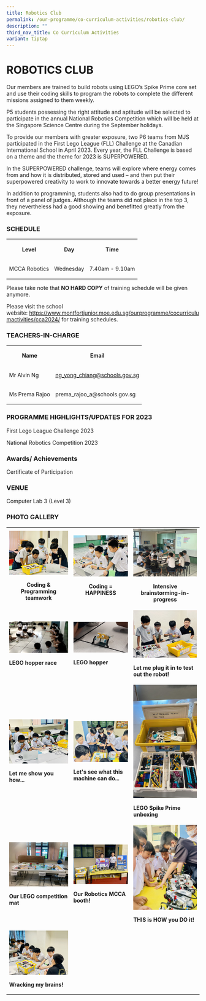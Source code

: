 ```yaml
---
title: Robotics Club
permalink: /our-programme/co-curriculum-activities/robotics-club/
description: ""
third_nav_title: Co Curriculum Activities
variant: tiptap
---
```

<h1><strong>ROBOTICS CLUB</strong></h1><p>Our members are trained to build robots using LEGO’s Spike Prime core set and use their coding skills to program the robots to complete the different missions assigned to them weekly.</p><p>P5 students possessing the right attitude and aptitude will be selected to participate in the annual National Robotics Competition which will be held at the Singapore Science Centre during the September holidays.</p><p>To provide our members with greater exposure, two P6 teams from MJS participated in the First Lego League (FLL) Challenge at the Canadian International School in April 2023. Every year, the FLL Challenge is based on a theme and the theme for 2023 is SUPERPOWERED.</p><p>In the SUPERPOWERED challenge, teams will explore where energy comes from and how it is distributed, stored and used – and then put their superpowered creativity to work to innovate towards a better energy future!</p><p>In addition to programming, students also had to do group presentations in front of a panel of judges. Although the teams did not place in the top 3, they nevertheless had a good showing and benefitted greatly from the exposure.</p><h3>SCHEDULE</h3><table><tbody><tr><th rowspan="1" colspan="1"><p>Level</p></th><th rowspan="1" colspan="1"><p>Day</p></th><th rowspan="1" colspan="1"><p>Time</p></th></tr><tr><td rowspan="1" colspan="1"><p>MCCA Robotics</p></td><td rowspan="1" colspan="1"><p>Wednesday</p></td><td rowspan="1" colspan="1"><p>7.40am - 9.10am</p></td></tr></tbody></table><p>Please take note that&nbsp;<strong>NO HARD COPY</strong>&nbsp;of training schedule will be given anymore.</p><p>Please visit the school website:&nbsp;<a href="https://www.montfortjunior.moe.edu.sg/ourprogramme/cocurriculumactivities/cca2024/" rel="noopener noreferrer nofollow" target="_blank">https://www.montfortjunior.moe.edu.sg/ourprogramme/cocurriculumactivities/cca2024/</a>&nbsp;for training schedules.</p><h3>TEACHERS-IN-CHARGE</h3><table><tbody><tr><th rowspan="1" colspan="1"><p>Name</p></th><th rowspan="1" colspan="1"><p>Email</p></th></tr><tr><td rowspan="1" colspan="1"><p>Mr Alvin Ng</p></td><td rowspan="1" colspan="1"><p><a href="ng_yong_chiang@schools.gov.sg" rel="noopener noreferrer nofollow" target="_blank">ng_yong_chiang@schools.gov.sg</a></p></td></tr><tr><td rowspan="1" colspan="1"><p>Ms Prema Rajoo</p></td><td rowspan="1" colspan="1"><p><a rel="noopener noreferrer nofollow" target="_blank">prema_rajoo_a@schools.gov.sg</a></p></td></tr></tbody></table><h3>PROGRAMME HIGHLIGHTS/UPDATES FOR 2023</h3><p>First Lego League Challenge 2023</p><p>National Robotics Competition 2023</p><h3>Awards/ Achievements</h3><p>Certificate of Participation</p><h3>VENUE</h3><p>Computer Lab 3 (Level 3)</p><h3>PHOTO GALLERY</h3><table><tbody><tr><th rowspan="1" colspan="1"><div class="isomer-image-wrapper"><img style="width: 100%" height="auto" width="100%" alt="" src="/images/CCA/Robotics/Coding%20&amp;%20Programming%20teamwork.jpg"></div><p>Coding &amp; Programming teamwork</p></th><th rowspan="1" colspan="1"><div class="isomer-image-wrapper"><img style="width: 100%" height="auto" width="100%" alt="" src="/images/CCA/Robotics/Coding%20=%20HAPPINESS.jpg"></div><p>Coding = HAPPINESS</p></th><th rowspan="1" colspan="1"><div class="isomer-image-wrapper"><img style="width: 100%" height="auto" width="100%" alt="" src="/images/CCA/Robotics/Intensive%20brainstorming-in-progress.jpg"></div><p>Intensive brainstorming-in-progress</p></th></tr><tr><td rowspan="1" colspan="1"><div class="isomer-image-wrapper"><img style="width: 100%" height="auto" width="100%" alt="" src="/images/CCA/Robotics/LEGO%20hopper%20race.jpg"></div><p><strong>LEGO hopper race</strong></p></td><td rowspan="1" colspan="1"><div class="isomer-image-wrapper"><img style="width: 100%" height="auto" width="100%" alt="" src="/images/CCA/Robotics/LEGO%20hopper.jpg"></div><p><strong>LEGO hopper</strong></p></td><td rowspan="1" colspan="1"><div class="isomer-image-wrapper"><img style="width: 100%" height="auto" width="100%" alt="" src="/images/CCA/Robotics/Let%20me%20plug%20it%20in%20to%20test%20out%20the%20robot!.jpg"></div><p><strong>Let me plug it in to test out the robot!</strong></p></td></tr><tr><td rowspan="1" colspan="1"><div class="isomer-image-wrapper"><img style="width: 100%" height="auto" width="100%" alt="" src="/images/CCA/Robotics/Let%20me%20show%20you%20how.jpg"></div><p><strong>Let me show you how...</strong></p></td><td rowspan="1" colspan="1"><div class="isomer-image-wrapper"><img style="width: 100%" height="auto" width="100%" alt="" src="/images/CCA/Robotics/Let's%20see%20what%20this%20machine%20can%20do.jpg"></div><p><strong>Let's see what this machine can do...</strong></p></td><td rowspan="1" colspan="1"><div class="isomer-image-wrapper"><img style="width: 100%" height="auto" width="100%" alt="" src="/images/CCA/Robotics/LEGO%20Spike%20Prime%20unboxing.jpg"></div><p><strong>LEGO Spike Prime unboxing</strong></p></td></tr><tr><td rowspan="1" colspan="1"><div class="isomer-image-wrapper"><img style="width: 100%" height="auto" width="100%" alt="" src="/images/CCA/Robotics/Our%20LEGO%20competition%20mat.jpg"></div><p><strong>Our LEGO competition mat</strong></p></td><td rowspan="1" colspan="1"><div class="isomer-image-wrapper"><img style="width: 100%" height="auto" width="100%" alt="" src="/images/CCA/Robotics/Our%20Robotics%20MCCA%20booth!.jpg"></div><p><strong>Our Robotics MCCA booth!</strong></p></td><td rowspan="1" colspan="1"><div class="isomer-image-wrapper"><img style="width: 100%" height="auto" width="100%" alt="" src="/images/CCA/Robotics/THIS%20is%20HOW%20you%20DO%20it!.jpg"></div><p><strong>THIS is HOW you DO it!</strong></p></td></tr><tr><td rowspan="1" colspan="1"><div class="isomer-image-wrapper"><img style="width: 100%" height="auto" width="100%" alt="" src="/images/CCA/Robotics/Wracking%20my%20brains!.jpg"></div><p><strong>Wracking my brains!</strong></p></td><td rowspan="1" colspan="1"><p></p></td><td rowspan="1" colspan="1"><p></p></td></tr></tbody></table><p></p>
